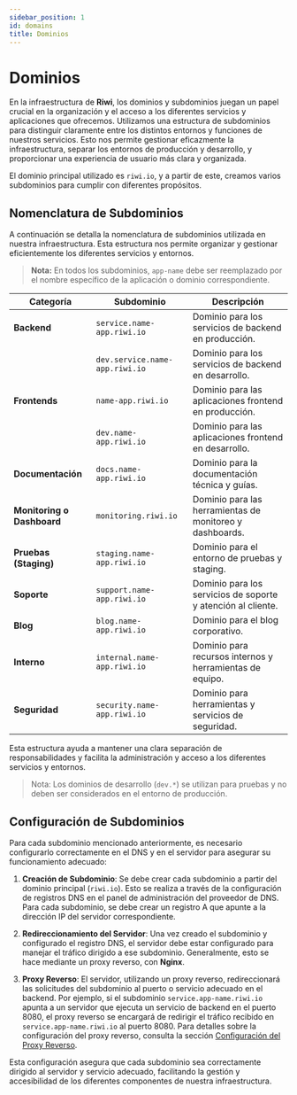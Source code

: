```yaml
---
sidebar_position: 1
id: domains
title: Dominios
---
```


# Dominios

En la infraestructura de **Riwi**, los dominios y subdominios juegan un papel crucial en la organización y el acceso a los diferentes servicios y aplicaciones que ofrecemos. Utilizamos una estructura de subdominios para distinguir claramente entre los distintos entornos y funciones de nuestros servicios. Esto nos permite gestionar eficazmente la infraestructura, separar los entornos de producción y desarrollo, y proporcionar una experiencia de usuario más clara y organizada.

El dominio principal utilizado es `riwi.io`, y a partir de este, creamos varios subdominios para cumplir con diferentes propósitos.

## Nomenclatura de Subdominios

A continuación se detalla la nomenclatura de subdominios utilizada en nuestra infraestructura. Esta estructura nos permite organizar y gestionar eficientemente los diferentes servicios y entornos.

> **Nota:** En todos los subdominios, `app-name` debe ser reemplazado por el nombre específico de la aplicación o dominio correspondiente.

| **Categoría**           | **Subdominio**                  | **Descripción**                                            |
|-------------------------|--------------------------------|------------------------------------------------------------|
| **Backend**             | `service.name-app.riwi.io`       | Dominio para los servicios de backend en producción.      |
|                         | `dev.service.name-app.riwi.io`   | Dominio para los servicios de backend en desarrollo.      |
| **Frontends**           | `name-app.riwi.io`               | Dominio para las aplicaciones frontend en producción.     |
|                         | `dev.name-app.riwi.io`           | Dominio para las aplicaciones frontend en desarrollo.     |
| **Documentación**       | `docs.name-app.riwi.io`          | Dominio para la documentación técnica y guías.            |
| **Monitoring o Dashboard** | `monitoring.riwi.io`          | Dominio para las herramientas de monitoreo y dashboards.   |
| **Pruebas (Staging)**   | `staging.name-app.riwi.io`       | Dominio para el entorno de pruebas y staging.             |
| **Soporte**             | `support.name-app.riwi.io`       | Dominio para los servicios de soporte y atención al cliente.|
| **Blog**                | `blog.name-app.riwi.io`          | Dominio para el blog corporativo.           |
| **Interno**             | `internal.name-app.riwi.io`      | Dominio para recursos internos y herramientas de equipo.   |
| **Seguridad**           | `security.name-app.riwi.io`      | Dominio para herramientas y servicios de seguridad.        |

Esta estructura ayuda a mantener una clara separación de responsabilidades y facilita la administración y acceso a los diferentes servicios y entornos.

> Nota: Los dominios de desarrollo (`dev.*`) se utilizan para pruebas y no deben ser considerados en el entorno de producción.

## Configuración de Subdominios

Para cada subdominio mencionado anteriormente, es necesario configurarlo correctamente en el DNS y en el servidor para asegurar su funcionamiento adecuado:

1. **Creación de Subdominio**: Se debe crear cada subdominio a partir del dominio principal (`riwi.io`). Esto se realiza a través de la configuración de registros DNS en el panel de administración del proveedor de DNS. Para cada subdominio, se debe crear un registro A que apunte a la dirección IP del servidor correspondiente.

2. **Redireccionamiento del Servidor**: Una vez creado el subdominio y configurado el registro DNS, el servidor debe estar configurado para manejar el tráfico dirigido a ese subdominio. Generalmente, esto se hace mediante un proxy reverso, con **Nginx**.

3. **Proxy Reverso**: El servidor, utilizando un proxy reverso, redireccionará las solicitudes del subdominio al puerto o servicio adecuado en el backend. Por ejemplo, si el subdominio `service.app-name.riwi.io` apunta a un servidor que ejecuta un servicio de backend en el puerto 8080, el proxy reverso se encargará de redirigir el tráfico recibido en `service.app-name.riwi.io` al puerto 8080. 
Para detalles sobre la configuración del proxy reverso, consulta la sección [Configuración del Proxy Reverso](./proxy_reverse.md).

Esta configuración asegura que cada subdominio sea correctamente dirigido al servidor y servicio adecuado, facilitando la gestión y accesibilidad de los diferentes componentes de nuestra infraestructura.
